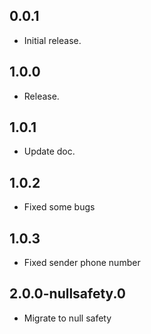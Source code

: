 ## 0.0.1

* Initial release.

## 1.0.0

* Release.

## 1.0.1

* Update doc.

## 1.0.2

* Fixed some bugs

## 1.0.3

* Fixed sender phone number

## 2.0.0-nullsafety.0

* Migrate to null safety